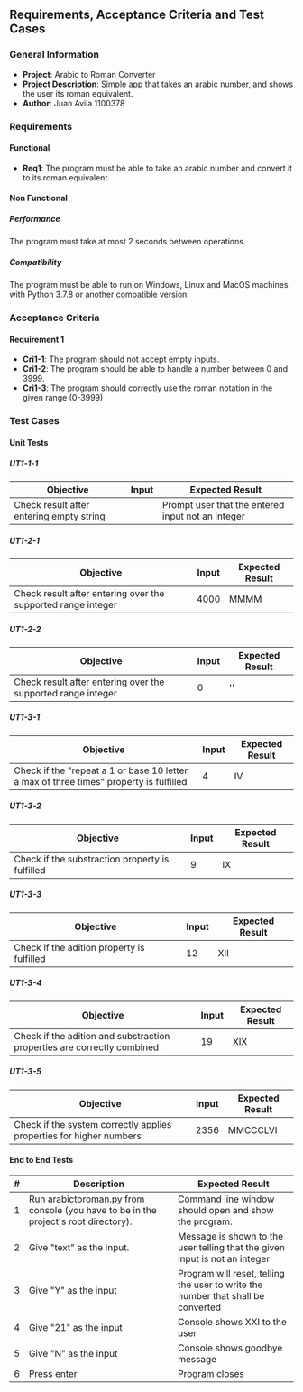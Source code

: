 ## Requirements, Acceptance Criteria and Test Cases
### General Information
- **Project**: Arabic to Roman Converter
- **Project Description**: Simple app that takes an arabic number, and shows the user its roman equivalent.
- **Author**: Juan Avila 1100378

### Requirements
#### Functional
- **Req1**: The program must be able to take an arabic number and convert it to its roman equivalent
#### Non Functional
##### Performance
The program must take at most 2 seconds between operations. 
##### Compatibility
The program must be able to run on Windows, Linux and MacOS machines with Python 3.7.8 or another compatible version.

### Acceptance Criteria
#### Requirement 1
- **Cri1-1**: The program should not accept empty inputs.
- **Cri1-2**: The program should be able to handle a number between 0 and 3999.
- **Cri1-3**: The program should correctly use the roman notation in the given range (0-3999)

### Test Cases 
#### Unit Tests
##### **UT1-1-1**

| Objective                                  | Input | Expected Result                                     |
|--------------------------------------------|-------|-----------------------------------------------------|
| Check   result after entering empty string |       | Prompt user that the entered input   not an integer |

##### **UT1-2-1**
| Objective                                                    | Input | Expected Result |
|--------------------------------------------------------------|-------|-----------------|
| Check result after entering over the supported range integer | 4000  | MMMM            |
##### **UT1-2-2**
| Objective                                                    | Input | Expected Result |
|--------------------------------------------------------------|-------|-----------------|
| Check result after entering over the supported range integer | 0     | ''              |
##### **UT1-3-1**
| Objective                                                                        | Input | Expected Result |
|----------------------------------------------------------------------------------|-------|-----------------|
| Check if the "repeat a 1 or base 10 letter a max of three times" property is fulfilled | 4     | IV              |
##### **UT1-3-2**
| Objective                                       | Input | Expected Result |
|-------------------------------------------------|-------|-----------------|
| Check if the substraction property is fulfilled | 9     | IX              |
##### **UT1-3-3**
| Objective                                  | Input | Expected Result |
|--------------------------------------------|-------|-----------------|
| Check if the adition property is fulfilled | 12    | XII             |
##### **UT1-3-4**
| Objective                                                               | Input | Expected Result |
|-------------------------------------------------------------------------|-------|-----------------|
| Check if the adition and substraction properties are correctly combined | 19    | XIX             |
##### **UT1-3-5**
| Objective                                                           | Input | Expected Result |
|---------------------------------------------------------------------|-------|-----------------|
| Check if the system correctly applies properties for higher numbers | 2356  | MMCCCLVI        |

#### End to End Tests  
| # | Description                                                                           | Expected Result                                                                    |
|---|---------------------------------------------------------------------------------------|------------------------------------------------------------------------------------|
| 1 | Run arabictoroman.py from console   (you have to be in the project's root directory). | Command line window should open   and show the program.                            |
| 2 | Give "text" as the   input.                                                           | Message is shown to the user   telling that the given input is not an integer      |
| 3 | Give "Y" as the input                                                                 | Program will reset, telling the   user to write the number that shall be converted |
| 4 | Give "21" as the input                                                                | Console shows XXI to the user                                                      |
| 5 | Give "N" as the input                                                                 | Console shows goodbye message                                                      |
| 6 | Press enter                                                                           | Program closes                                                                     |


